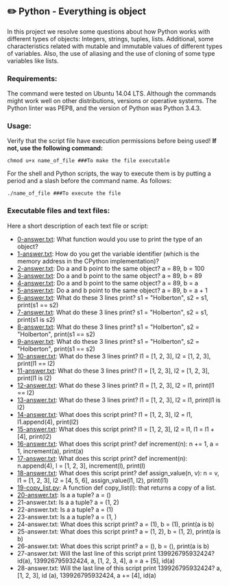 
## :pencil2: Python - Everything is object
In this project we resolve some questions about how Python works with different types of objects: Integers, strings, tuples, lists. Additional, some characteristics related with mutable and immutable values of different types of variables. Also, the use of aliasing and the use of cloning of some type variables like lists.

### Requirements:
The command were tested on Ubuntu 14.04 LTS. Although the commands might work well on other distributions, versions or operative systems. The Python linter was PEP8, and the version of Python was Python 3.4.3. 

### Usage:
Verify that the script file have execution permissions before being used! **If not, use the following command:**

    chmod u+x name_of_file ###To make the file executable

For the shell and Python scripts, the way to execute them is by putting a period and a slash before the command name. As follows:

    ./name_of_file ###To execute the file

### Executable files and text files:

Here a short description of each text file or script:
+ [0-answer.txt](https://github.com/dmhenaopa/holbertonschool-higher_level_programming/blob/master/0x09-python-everything_is_object/0-answer.txt): What function would you use to print the type of an object?
+ [1-answer.txt](https://github.com/dmhenaopa/holbertonschool-higher_level_programming/blob/master/0x09-python-everything_is_object/1-answer.txt): How do you get the variable identifier (which is the memory address in the CPython implementation)?
+ [2-answer.txt](https://github.com/dmhenaopa/holbertonschool-higher_level_programming/blob/master/0x09-python-everything_is_object/2-answer.txt): Do a and b point to the same object? a = 89, b = 100
+ [3-answer.txt](https://github.com/dmhenaopa/holbertonschool-higher_level_programming/blob/master/0x09-python-everything_is_object/3-answer.txt): Do a and b point to the same object? a = 89, b = 89
+ [4-answer.txt](https://github.com/dmhenaopa/holbertonschool-higher_level_programming/blob/master/0x09-python-everything_is_object/4-answer.txt): Do a and b point to the same object? a = 89, b = a
+ [5-answer.txt](https://github.com/dmhenaopa/holbertonschool-higher_level_programming/blob/master/0x09-python-everything_is_object/5-answer.txt): Do a and b point to the same object? a = 89, b = a + 1
+ [6-answer.txt](https://github.com/dmhenaopa/holbertonschool-higher_level_programming/blob/master/0x09-python-everything_is_object/6-answer.txt): What do these 3 lines print? s1 = "Holberton", s2 = s1, print(s1 == s2)
+ [7-answer.txt](https://github.com/dmhenaopa/holbertonschool-higher_level_programming/blob/master/0x09-python-everything_is_object/7-answer.txt): What do these 3 lines print? s1 = "Holberton", s2 = s1, print(s1 is s2)
+ [8-answer.txt](https://github.com/dmhenaopa/holbertonschool-higher_level_programming/blob/master/0x09-python-everything_is_object/8-answer.txt): What do these 3 lines print? s1 = "Holberton", s2 = "Holberton", print(s1 == s2)
+ [9-answer.txt](https://github.com/dmhenaopa/holbertonschool-higher_level_programming/blob/master/0x09-python-everything_is_object/9-answer.txt): What do these 3 lines print? s1 = "Holberton", s2 = "Holberton", print(s1 == s2)
+ [10-answer.txt](https://github.com/dmhenaopa/holbertonschool-higher_level_programming/blob/master/0x09-python-everything_is_object/10-answer.txt): What do these 3 lines print? l1 = [1, 2, 3], l2 = [1, 2, 3], print(l1 == l2)
+ [11-answer.txt](https://github.com/dmhenaopa/holbertonschool-higher_level_programming/blob/master/0x09-python-everything_is_object/11-answer.txt): What do these 3 lines print? l1 = [1, 2, 3], l2 = [1, 2, 3], print(l1 is l2)
+ [12-answer.txt](https://github.com/dmhenaopa/holbertonschool-higher_level_programming/blob/master/0x09-python-everything_is_object/12-answer.txt): What do these 3 lines print? l1 = [1, 2, 3], l2 = l1, print(l1 == l2)
+ [13-answer.txt](https://github.com/dmhenaopa/holbertonschool-higher_level_programming/blob/master/0x09-python-everything_is_object/13-answer.txt): What do these 3 lines print? l1 = [1, 2, 3], l2 = l1, print(l1 is l2)
+ [14-answer.txt](https://github.com/dmhenaopa/holbertonschool-higher_level_programming/blob/master/0x09-python-everything_is_object/14-answer.txt): What does this script print? l1 = [1, 2, 3], l2 = l1, l1.append(4), print(l2)
+ [15-answer.txt](https://github.com/dmhenaopa/holbertonschool-higher_level_programming/blob/master/0x09-python-everything_is_object/15-answer.txt): What does this script print? l1 = [1, 2, 3], l2 = l1, l1 = l1 + [4], print(l2)
+ [16-answer.txt](https://github.com/dmhenaopa/holbertonschool-higher_level_programming/blob/master/0x09-python-everything_is_object/16-answer.txt): What does this script print? def increment(n): n += 1, a = 1, increment(a), print(a)
+ [17-answer.txt](https://github.com/dmhenaopa/holbertonschool-higher_level_programming/blob/master/0x09-python-everything_is_object/17-answer.txt): What does this script print? def increment(n): n.append(4), l = [1, 2, 3], increment(l), print(l)
+ [18-answer.txt](https://github.com/dmhenaopa/holbertonschool-higher_level_programming/blob/master/0x09-python-everything_is_object/18-answer.txt): What does this script print? def assign_value(n, v):  n = v, l1 = [1, 2, 3], l2 = [4, 5, 6], assign_value(l1, l2), print(l1)
+ [19-copy_list.py](https://github.com/dmhenaopa/holbertonschool-higher_level_programming/blob/master/0x09-python-everything_is_object/19-answer.txt): A function def copy_list(l): that returns a copy of a list.
+ [20-answer.txt](https://github.com/dmhenaopa/holbertonschool-higher_level_programming/blob/master/0x09-python-everything_is_object/20-answer.txt): Is a a tuple? a = ()
+ 21-answer.txt: Is a a tuple? a = (1, 2)
+ 22-answer.txt: Is a a tuple? a = (1)
+ 23-answer.txt: Is a a tuple? a = (1, )
+ 24-answer.txt: What does this script print? a = (1), b = (1), print(a is b)
+ 25-answer.txt: What does this script print? a = (1, 2), b = (1, 2), print(a is b)
+ 26-answer.txt: What does this script print? a = (), b = (), print(a is b)
+ 27-answer.txt: Will the last line of this script print 139926795932424? id(a), 139926795932424, a, [1, 2, 3, 4], a = a + [5], id(a)
+ 28-answer.txt: Will the last line of this script print 139926795932424? a, [1, 2, 3], id (a), 139926795932424, a += [4], id(a)
<!--stackedit_data:
eyJoaXN0b3J5IjpbLTEzODg2ODI5NzldfQ==
-->